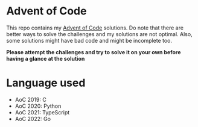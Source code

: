 # Advent of Code

This repo contains my [Advent of Code](https://adventofcode.com/) solutions. Do note that there are better ways to solve the challenges and my solutions are not optimal. Also, some solutions might have bad code and might be incomplete too.

**Please attempt the challenges and try to solve it on your own before having a glance at the solution**

# Language used

 - AoC 2019: C
 - AoC 2020: Python
 - AoC 2021: TypeScript
 - AoC 2022: Go

